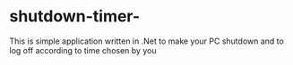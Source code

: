 # shutdown-timer-
This is simple application written in .Net to make your PC shutdown and to log off according to time chosen by you
